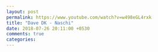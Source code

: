```yaml
---
layout: post
permalink: https://www.youtube.com/watch?v=w498eGL4rxk
title: "Dave DK - Naschi"
date: 2018-07-26 20:11:00 +0530
comments: true
categories: 
---
```

